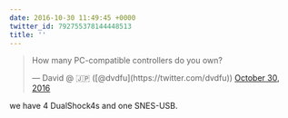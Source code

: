 ```yaml
---
date: 2016-10-30 11:49:45 +0000
twitter_id: 792755378144448513
title: ''
---
```


<blockquote class="twitter-tweet"><p lang="en" dir="ltr">How many PC-compatible controllers do you own?</p>&mdash; David @ 🇯🇵 ([@dvdfu](https://twitter.com/dvdfu)) <a href="https://twitter.com/dvdfu/status/792745914997755904?ref_src=twsrc%5Etfw">October 30, 2016</a></blockquote>
<script async src="https://platform.twitter.com/widgets.js" charset="utf-8"></script>

we have 4 DualShock4s and one SNES-USB.
